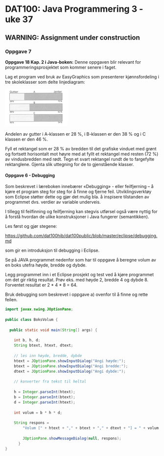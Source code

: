 # DAT100: Java Programmering 3 - uke 37

## WARNING: Assignment under construction

### Oppgave 7

**Oppgave 18 Kap. 2 i Java-boken:** Denne oppgaven blir relevant for programmeringsprosjektet som kommer senere i faget.

Lag et program ved bruk av EasyGraphics som presenterer kjønnsfordeling i tre skoleklasser som delte linjediagram:

![Problem med bilde](assets/markdown-img-paste-20190815114443618.png)

Andelen av gutter i A-klassen er 28 %, i B-klassen er den 38 % og i C klassen er den 46 %.

Fyll et rektangel som er 28 % av bredden til det grafiske vinduet med grønt og fortsett horisontalt mot høyre med at fyllt et rektangel med resten (72 %) av vindusbredden med rødt. Tegn et svart rektangel rundt de to fargefylte rektanglene. Gjenta slik uttegning for de to gjenstående klasser.

#### Oppgave 6 - Debugging

Som beskrevet i læreboken innebærer «Debugging» - eller feilfjerning – å kjøre et program steg for steg for å finne og fjerne feil. Utviklingsverktøy som Eclipse støtter dette og gjør det mulig bla. å inspisere tilstanden av programmet dvs. verdier av variable underveis.

I tillegg til feilfinning og feilfjerning kan stegvis utførsel også være nyttig for å forstå hvordan de ulike konstruksjoner i Java fungerer (semantikken).

Les først og gjør stegene:

https://github.com/dat100hib/dat100public/blob/master/eclipse/debugging.md

som gir en introduksjon til debugging i Eclipse.

Se på JAVA programmet nedenfor som har til oppgave å beregne volum av en boks utefra høyde, bredde og dybde.

Legg programmet inn i et Eclipse prosjekt og test ved å kjøre programmet om det gir riktig resultat. Prøv eks. med høyde 2, bredde 4 og dybde 8. Forventet resultat er 2 * 4 * 8 = 64.

Bruk debugging som beskrevet i oppgave a) ovenfor til å finne og rette feilen.

```java
import javax.swing.JOptionPane;

public class BoksVolum {

  public static void main(String[] args) {

    int b, h, d;
    String btext, htext, dtext;

    // les inn høyde, bredde, dybde
    htext = JOptionPane.showInputDialog("Angi høyde:");
    btext = JOptionPane.showInputDialog("Angi bredde:");
    dtext = JOptionPane.showInputDialog("Angi dybde:");

    // konverter fra tekst til heltal

    h = Integer.parseInt(htext);
    b = Integer.parseInt(btext);
    d = Integer.parseInt(htext);

    int volum = b * h * d;

    String respons =
        "Volum [" + htext + "," + btext + "," + dtext + "] = " + volum;

        JOptionPane.showMessageDialog(null, respons);
      }
}
```
